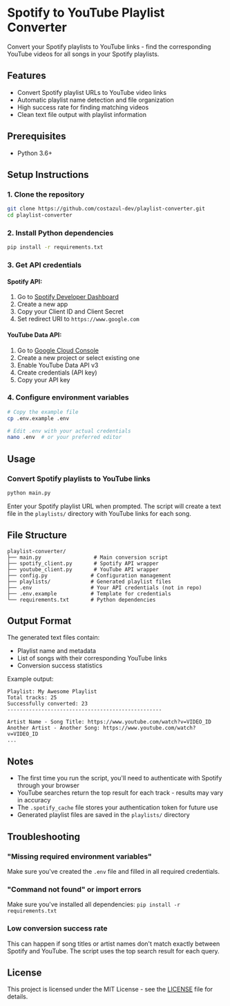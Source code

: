# Spotify to YouTube Playlist Converter

Convert your Spotify playlists to YouTube links - find the corresponding YouTube videos for all songs in your Spotify playlists.

## Features

- Convert Spotify playlist URLs to YouTube video links
- Automatic playlist name detection and file organization
- High success rate for finding matching videos
- Clean text file output with playlist information

## Prerequisites

- Python 3.6+

## Setup Instructions

### 1. Clone the repository
```bash
git clone https://github.com/costazul-dev/playlist-converter.git
cd playlist-converter
```

### 2. Install Python dependencies
```bash
pip install -r requirements.txt
```

### 3. Get API credentials

#### Spotify API:
1. Go to [Spotify Developer Dashboard](https://developer.spotify.com/dashboard)
2. Create a new app
3. Copy your Client ID and Client Secret
4. Set redirect URI to `https://www.google.com`

#### YouTube Data API:
1. Go to [Google Cloud Console](https://console.cloud.google.com/)
2. Create a new project or select existing one
3. Enable YouTube Data API v3
4. Create credentials (API key)
5. Copy your API key

### 4. Configure environment variables
```bash
# Copy the example file
cp .env.example .env

# Edit .env with your actual credentials
nano .env  # or your preferred editor
```

## Usage

### Convert Spotify playlists to YouTube links
```bash
python main.py
```
Enter your Spotify playlist URL when prompted. The script will create a text file in the `playlists/` directory with YouTube links for each song.

## File Structure

```
playlist-converter/
├── main.py                 # Main conversion script
├── spotify_client.py       # Spotify API wrapper
├── youtube_client.py       # YouTube API wrapper
├── config.py              # Configuration management
├── playlists/             # Generated playlist files
├── .env                   # Your API credentials (not in repo)
├── .env.example           # Template for credentials
└── requirements.txt       # Python dependencies
```

## Output Format

The generated text files contain:
- Playlist name and metadata
- List of songs with their corresponding YouTube links
- Conversion success statistics

Example output:
```
Playlist: My Awesome Playlist
Total tracks: 25
Successfully converted: 23
--------------------------------------------------

Artist Name - Song Title: https://www.youtube.com/watch?v=VIDEO_ID
Another Artist - Another Song: https://www.youtube.com/watch?v=VIDEO_ID
...
```

## Notes

- The first time you run the script, you'll need to authenticate with Spotify through your browser
- YouTube searches return the top result for each track - results may vary in accuracy
- The `.spotify_cache` file stores your authentication token for future use
- Generated playlist files are saved in the `playlists/` directory

## Troubleshooting

### "Missing required environment variables"
Make sure you've created the `.env` file and filled in all required credentials.

### "Command not found" or import errors
Make sure you've installed all dependencies: `pip install -r requirements.txt`

### Low conversion success rate
This can happen if song titles or artist names don't match exactly between Spotify and YouTube. The script uses the top search result for each query.

## License

This project is licensed under the MIT License - see the [LICENSE](LICENSE) file for details.
